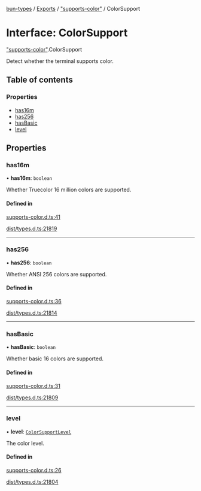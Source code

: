 [bun-types](../README.md) / [Exports](../modules.md) / ["supports-color"](../modules/supports_color_.md) / ColorSupport

# Interface: ColorSupport

["supports-color"](../modules/supports_color_.md).ColorSupport

Detect whether the terminal supports color.

## Table of contents

### Properties

- [has16m](supports_color_.ColorSupport.md#has16m)
- [has256](supports_color_.ColorSupport.md#has256)
- [hasBasic](supports_color_.ColorSupport.md#hasbasic)
- [level](supports_color_.ColorSupport.md#level)

## Properties

### has16m

• **has16m**: `boolean`

Whether Truecolor 16 million colors are supported.

#### Defined in

[supports-color.d.ts:41](https://github.com/valgaze/bun-types/blob/5e53f27/supports-color.d.ts#L41)

[dist/types.d.ts:21819](https://github.com/valgaze/bun-types/blob/5e53f27/dist/types.d.ts#L21819)

___

### has256

• **has256**: `boolean`

Whether ANSI 256 colors are supported.

#### Defined in

[supports-color.d.ts:36](https://github.com/valgaze/bun-types/blob/5e53f27/supports-color.d.ts#L36)

[dist/types.d.ts:21814](https://github.com/valgaze/bun-types/blob/5e53f27/dist/types.d.ts#L21814)

___

### hasBasic

• **hasBasic**: `boolean`

Whether basic 16 colors are supported.

#### Defined in

[supports-color.d.ts:31](https://github.com/valgaze/bun-types/blob/5e53f27/supports-color.d.ts#L31)

[dist/types.d.ts:21809](https://github.com/valgaze/bun-types/blob/5e53f27/dist/types.d.ts#L21809)

___

### level

• **level**: [`ColorSupportLevel`](../modules/supports_color_.md#colorsupportlevel)

The color level.

#### Defined in

[supports-color.d.ts:26](https://github.com/valgaze/bun-types/blob/5e53f27/supports-color.d.ts#L26)

[dist/types.d.ts:21804](https://github.com/valgaze/bun-types/blob/5e53f27/dist/types.d.ts#L21804)
